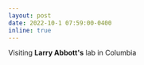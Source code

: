 ```yaml
---
layout: post
date: 2022-10-1 07:59:00-0400
inline: true
---
```


Visiting **Larry Abbott's** lab in Columbia
 